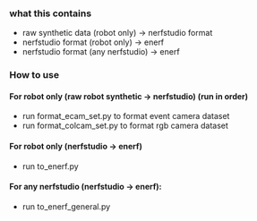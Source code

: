 ### what this contains
- raw synthetic data (robot only) -> nerfstudio format
- nerfstudio format (robot only) -> enerf
- nerfstudio format (any nerfstudio) -> enerf

### How to use
#### For robot only  (raw robot synthetic -> nerfstudio) (run in order)
- run format_ecam_set.py to format event camera dataset
- run format_colcam_set.py to format rgb camera dataset

#### For robot only (nerfstudio -> enerf)
- run to_enerf.py

#### For any nerfstudio (nerfstudio -> enerf):
- run to_enerf_general.py

